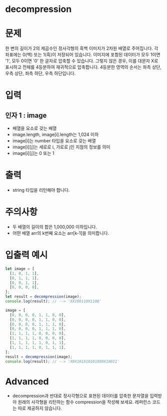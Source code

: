 decompression
===

# 문제
한 변의 길이가 2의 제곱수인 정사각형의 흑백 이미지가 2차원 배열로 주어집니다. 각 좌표에는 0(백) 또는 1(흑)이 저장되어 있습니다. 이미지에 포함된 데이터가 모두 1이면 '1', 모두 0이면 '0' 한 글자로 압축할 수 있습니다. 그렇지 않은 경우, 이를 대문자 X로 표시하고 전체를 4등분하여 재귀적으로 압축합니다. 4등분한 영역의 순서는 좌측 상단, 우측 상단, 좌측 하단, 우측 하단입니다.

# 입력
## 인자 1 : image
* 배열을 요소로 갖는 배열
* image.length, image[i].length는 1,024 이하
* image[i]는 number 타입을 요소로 갖는 배열
* image[i][j]는 세로로 i, 가로로 j인 지점의 정보를 의미
* image[i][j]는 0 또는 1

# 출력
* string 타입을 리턴해야 합니다.

# 주의사항
* 두 배열의 길이의 합은 1,000,000 이하입니다.
* 어떤 배열 arr의 k번째 요소는 arr[k-1]을 의미합니다.

# 입출력 예시
```javascript
let image = [
  [1, 0, 1, 1],
  [0, 1, 1, 1],
  [0, 0, 1, 1],
  [0, 0, 0, 0],
];
let result = decompression(image);
console.log(result); // --> 'XX100110X1100​'

image = [
  [0, 0, 0, 0, 1, 1, 0, 0],
  [0, 0, 0, 0, 1, 1, 0, 0],
  [0, 0, 0, 0, 1, 1, 1, 0],
  [0, 0, 0, 0, 1, 1, 1, 0],
  [1, 1, 1, 1, 0, 0, 0, 0],
  [1, 1, 1, 1, 0, 0, 0, 0],
  [1, 1, 1, 1, 1, 0, 1, 1],
  [1, 1, 1, 1, 0, 1, 1, 1],
];
result = decompression(image);
console.log(result); // --> 'X0X101X10101X00X10011'
```

# Advanced
* decompression과 반대로 정사각형으로 표현된 데이터를 압축한 문자열을 입력받아 원래의 사각형을 리턴하는 함수 compression을 작성해 보세요. 레퍼런스 코드는 따로 제공하지 않습니다.